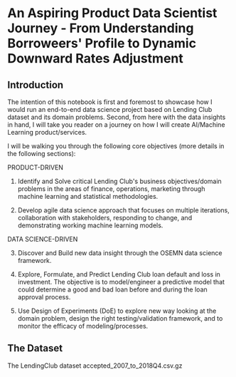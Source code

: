 
# An Aspiring Product Data Scientist Journey - From Understanding Borroweers' Profile to Dynamic Downward Rates Adjustment


## Introduction

The intention of this notebook is first and foremost to showcase how I would run an end-to-end data science project based on Lending Club dataset and its domain problems. Second, from here with the data insights in hand, I will take you reader on a journey on how I will create AI/Machine Learning product/services.

I will be walking you through the following core objectives (more details in the following sections):

PRODUCT-DRIVEN

1. Identify and Solve critical Lending Club's business objectives/domain problems in the areas of finance, operations, marketing through machine learning and statistical methodologies.

2. Develop agile data science approach that focuses on multiple iterations, collaboration with stakeholders, responding to change, and demonstrating working machine learning models.

DATA SCIENCE-DRIVEN

3. Discover and Build new data insight through the OSEMN data science framework.

4. Explore, Formulate, and Predict Lending Club loan default and loss in investment. The objective is to model/engineer a predictive model that could determine a good and bad loan before and during the loan approval process.

5. Use Design of Experiments (DoE) to explore new way looking at the domain problem, design the right testing/validation framework, and to monitor the efficacy of modeling/processes.

## The Dataset

The LendingClub dataset accepted_2007_to_2018Q4.csv.gz

